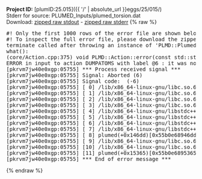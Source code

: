 **Project ID:** [plumID:25.015]({{ '/' | absolute_url }}eggs/25/015/)  
Stderr for source:  PLUMED_Inputs/plumed_torsion.dat   
Download: [zipped raw stdout](plumed_torsion.dat.plumed.stdout.txt.zip) - [zipped raw stderr](plumed_torsion.dat.plumed.stderr.txt.zip) 
{% raw %}
<pre>
#! Only the first 1000 rows of the error file are shown below
#! To inspect the full error file, please download the zipped raw stderr file above
terminate called after throwing an instance of 'PLMD::Plumed::ExceptionError'
what():
(core/Action.cpp:375) void PLMD::Action::error(const std::string&) const
ERROR in input to action DUMPATOMS with label @6 : it was not possible to interpret atom name t1_grp
[pkrvm7jw40e0xgp:05755] *** Process received signal ***
[pkrvm7jw40e0xgp:05755] Signal: Aborted (6)
[pkrvm7jw40e0xgp:05755] Signal code:  (-6)
[pkrvm7jw40e0xgp:05755] [ 0] /lib/x86_64-linux-gnu/libc.so.6(+0x45330)[0x7ff6c5245330]
[pkrvm7jw40e0xgp:05755] [ 1] /lib/x86_64-linux-gnu/libc.so.6(pthread_kill+0x11c)[0x7ff6c529eb2c]
[pkrvm7jw40e0xgp:05755] [ 2] /lib/x86_64-linux-gnu/libc.so.6(gsignal+0x1e)[0x7ff6c524527e]
[pkrvm7jw40e0xgp:05755] [ 3] /lib/x86_64-linux-gnu/libc.so.6(abort+0xdf)[0x7ff6c52288ff]
[pkrvm7jw40e0xgp:05755] [ 4] /lib/x86_64-linux-gnu/libstdc++.so.6(+0xa5ff5)[0x7ff6c56a5ff5]
[pkrvm7jw40e0xgp:05755] [ 5] /lib/x86_64-linux-gnu/libstdc++.so.6(+0xbb0da)[0x7ff6c56bb0da]
[pkrvm7jw40e0xgp:05755] [ 6] /lib/x86_64-linux-gnu/libstdc++.so.6(_ZSt10unexpectedv+0x0)[0x7ff6c56a5a55]
[pkrvm7jw40e0xgp:05755] [ 7] /lib/x86_64-linux-gnu/libstdc++.so.6(+0xa5a6f)[0x7ff6c56a5a6f]
[pkrvm7jw40e0xgp:05755] [ 8] plumed(+0x146dd)[0x55b0e68946dd]
[pkrvm7jw40e0xgp:05755] [ 9] /lib/x86_64-linux-gnu/libc.so.6(+0x2a1ca)[0x7ff6c522a1ca]
[pkrvm7jw40e0xgp:05755] [10] /lib/x86_64-linux-gnu/libc.so.6(__libc_start_main+0x8b)[0x7ff6c522a28b]
[pkrvm7jw40e0xgp:05755] [11] plumed(+0x15365)[0x55b0e6895365]
[pkrvm7jw40e0xgp:05755] *** End of error message ***
</pre>
{% endraw %}
